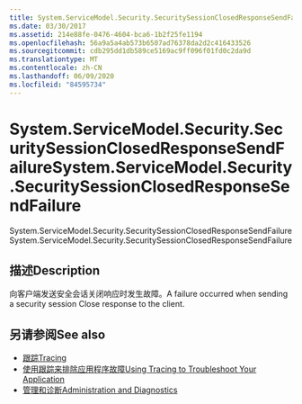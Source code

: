 ```yaml
---
title: System.ServiceModel.Security.SecuritySessionClosedResponseSendFailure
ms.date: 03/30/2017
ms.assetid: 214e88fe-0476-4604-bca6-1b2f25fe1194
ms.openlocfilehash: 56a9a5a4ab573b6507ad76378da2d2c416433526
ms.sourcegitcommit: cdb295dd1db589ce5169ac9ff096f01fd0c2da9d
ms.translationtype: MT
ms.contentlocale: zh-CN
ms.lasthandoff: 06/09/2020
ms.locfileid: "84595734"
---
```

# <a name="systemservicemodelsecuritysecuritysessionclosedresponsesendfailure"></a><span data-ttu-id="27760-102">System.ServiceModel.Security.SecuritySessionClosedResponseSendFailure</span><span class="sxs-lookup"><span data-stu-id="27760-102">System.ServiceModel.Security.SecuritySessionClosedResponseSendFailure</span></span>
<span data-ttu-id="27760-103">System.ServiceModel.Security.SecuritySessionClosedResponseSendFailure</span><span class="sxs-lookup"><span data-stu-id="27760-103">System.ServiceModel.Security.SecuritySessionClosedResponseSendFailure</span></span>  
  
## <a name="description"></a><span data-ttu-id="27760-104">描述</span><span class="sxs-lookup"><span data-stu-id="27760-104">Description</span></span>  
 <span data-ttu-id="27760-105">向客户端发送安全会话关闭响应时发生故障。</span><span class="sxs-lookup"><span data-stu-id="27760-105">A failure occurred when sending a security session Close response to the client.</span></span>  
  
## <a name="see-also"></a><span data-ttu-id="27760-106">另请参阅</span><span class="sxs-lookup"><span data-stu-id="27760-106">See also</span></span>

- [<span data-ttu-id="27760-107">跟踪</span><span class="sxs-lookup"><span data-stu-id="27760-107">Tracing</span></span>](index.md)
- [<span data-ttu-id="27760-108">使用跟踪来排除应用程序故障</span><span class="sxs-lookup"><span data-stu-id="27760-108">Using Tracing to Troubleshoot Your Application</span></span>](using-tracing-to-troubleshoot-your-application.md)
- [<span data-ttu-id="27760-109">管理和诊断</span><span class="sxs-lookup"><span data-stu-id="27760-109">Administration and Diagnostics</span></span>](../index.md)

